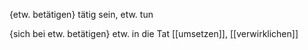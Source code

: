 {etw. betätigen}  tätig sein, etw. tun

{sich bei etw. betätigen}  etw. in die Tat [[umsetzen]], [[verwirklichen]]